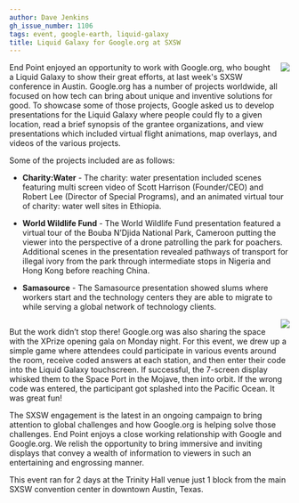 ```yaml
---
author: Dave Jenkins
gh_issue_number: 1106
tags: event, google-earth, liquid-galaxy
title: Liquid Galaxy for Google.org at SXSW
---
```


<div class="separator" style="clear: both; text-align: center;"><a href="/blog/2015/03/24/liquid-galaxy-for-googleorg-at-sxsw/image-0-big.jpeg" imageanchor="1" style="clear: right; float: right; margin-bottom: 1em; margin-left: 1em;"><img border="0" src="/blog/2015/03/24/liquid-galaxy-for-googleorg-at-sxsw/image-0.jpeg"/></a></div>

End Point enjoyed an opportunity to work with Google.org, who bought a Liquid Galaxy to show their great efforts, at last week's SXSW conference in Austin.  Google.org has a number of projects worldwide, all focused on how tech can bring about unique and inventive solutions for good.  To showcase some of those projects, Google asked us to develop presentations for the Liquid Galaxy where people could fly to a given location, read a brief synopsis of the grantee organizations, and view presentations which included virtual flight animations, map overlays, and videos of the various projects.

Some of the projects included are as follows:

- **Charity:Water** - The charity: water presentation included scenes featuring multi screen video of Scott Harrison (Founder/CEO) and Robert Lee (Director of Special Programs), and an animated virtual tour of charity: water well sites in Ethiopia.

- **World Wildlife Fund** - The World Wildlife Fund presentation featured a virtual tour of the Bouba N’Djida National Park, Cameroon putting the viewer into the perspective of a drone patrolling the park for poachers.  Additional scenes in the presentation revealed pathways of transport for illegal ivory from the park through intermediate stops in Nigeria and Hong Kong before reaching China.

- **Samasource** - The Samasource presentation showed slums where workers start and the technology centers they are able to migrate to while serving a global network of technology clients.

<div class="separator" style="clear: both; text-align: center;"><a href="/blog/2015/03/24/liquid-galaxy-for-googleorg-at-sxsw/image-1-big.jpeg" imageanchor="1" style="clear: right; float: right; margin-bottom: 1em; margin-left: 1em;"><img border="0" src="/blog/2015/03/24/liquid-galaxy-for-googleorg-at-sxsw/image-1.jpeg"/></a></div>

But the work didn’t stop there!  Google.org was also sharing the space with the XPrize opening gala on Monday night.  For this event, we drew up a simple game where attendees could participate in various events around the room, receive coded answers at each station, and then enter their code into the Liquid Galaxy touchscreen.  If successful, the 7-screen display whisked them to the Space Port in the Mojave, then into orbit.  If the wrong code was entered, the participant got splashed into the Pacific Ocean.  It was great fun!

The SXSW engagement is the latest in an ongoing campaign to bring attention to global challenges and how Google.org is helping solve those challenges.  End Point enjoys a close working relationship with Google and Google.org.  We relish the opportunity to bring immersive and inviting displays that convey a wealth of information to viewers in such an entertaining and engrossing manner.

This event ran for 2 days at the Trinity Hall venue just 1 block from the main SXSW convention center in downtown Austin, Texas.
